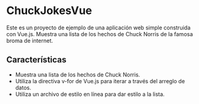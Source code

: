 # ChuckJokesVue

Este es un proyecto de ejemplo de una aplicación web simple construida con Vue.js. Muestra una lista de los hechos de Chuck Norris de la famosa broma de internet.

## Características
- Muestra una lista de los hechos de Chuck Norris.
- Utiliza la directiva v-for de Vue.js para iterar a través del arreglo de datos.
- Utiliza un archivo de estilo en línea para dar estilo a la lista.
